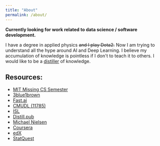 ```yaml
---
title: "About"
permalink: /about/
---
```

<!-- Maybe put your face in the light ..here
-->
**Currently looking for work related to data science / software development.**

I have a degree in applied physics ~~and I play Dota2.~~ Now I am trying to understand all the hype around AI and Deep Learning. I believe my accumulation of knowledge is pointless if I don't to teach it to others. I would like to be a [distiller](https://distill.pub/2017/research-debt/) of knowledge.

## Resources:
- [MIT Missing CS Semester](https://missing.csail.mit.edu/)
- [3blue1brown](https://www.youtube.com/channel/UCYO_jab_esuFRV4b17AJtAw/playlists)
- [Fast.ai](fast.ai)
- [CMUDL (11785)](http://deeplearning.cs.cmu.edu/)
- [ISL](https://lagunita.stanford.edu/courses/HumanitiesSciences/StatLearning/Winter2016/Maybeout)
- [Distill.pub](https://distill.pub/)
- [Michael Nielsen](http://michaelnielsen.org/)
- [Coursera](https://www.coursera.org/)
- [edX](https://courses.edx.org/dashboard)
- [StatQuest](https://statquest.org/video-index/)
